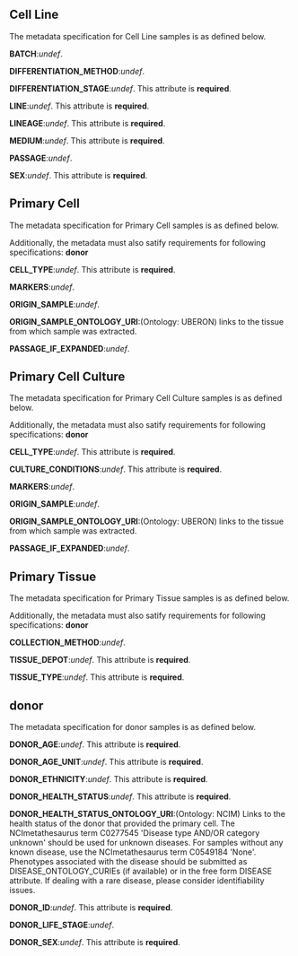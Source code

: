 

## Cell Line 

The metadata specification for Cell Line samples is as defined below.

<strong>BATCH</strong>:_undef_.

<strong>DIFFERENTIATION_METHOD</strong>:_undef_.

<strong>DIFFERENTIATION_STAGE</strong>:_undef_.  This attribute is <strong>required</strong>.

<strong>LINE</strong>:_undef_.  This attribute is <strong>required</strong>.

<strong>LINEAGE</strong>:_undef_.  This attribute is <strong>required</strong>.

<strong>MEDIUM</strong>:_undef_.  This attribute is <strong>required</strong>.

<strong>PASSAGE</strong>:_undef_.

<strong>SEX</strong>:_undef_.  This attribute is <strong>required</strong>.


## Primary Cell 

The metadata specification for Primary Cell samples is as defined below.

Additionally, the metadata must also satify requirements for following specifications: <strong>donor</strong>

<strong>CELL_TYPE</strong>:_undef_.  This attribute is <strong>required</strong>.

<strong>MARKERS</strong>:_undef_.

<strong>ORIGIN_SAMPLE</strong>:_undef_.

<strong>ORIGIN_SAMPLE_ONTOLOGY_URI</strong>:(Ontology: UBERON) links to the tissue from which sample was extracted.

<strong>PASSAGE_IF_EXPANDED</strong>:_undef_.


## Primary Cell Culture 

The metadata specification for Primary Cell Culture samples is as defined below.

Additionally, the metadata must also satify requirements for following specifications: <strong>donor</strong>

<strong>CELL_TYPE</strong>:_undef_.  This attribute is <strong>required</strong>.

<strong>CULTURE_CONDITIONS</strong>:_undef_.  This attribute is <strong>required</strong>.

<strong>MARKERS</strong>:_undef_.

<strong>ORIGIN_SAMPLE</strong>:_undef_.

<strong>ORIGIN_SAMPLE_ONTOLOGY_URI</strong>:(Ontology: UBERON) links to the tissue from which sample was extracted.

<strong>PASSAGE_IF_EXPANDED</strong>:_undef_.


## Primary Tissue 

The metadata specification for Primary Tissue samples is as defined below.

Additionally, the metadata must also satify requirements for following specifications: <strong>donor</strong>

<strong>COLLECTION_METHOD</strong>:_undef_.

<strong>TISSUE_DEPOT</strong>:_undef_.  This attribute is <strong>required</strong>.

<strong>TISSUE_TYPE</strong>:_undef_.  This attribute is <strong>required</strong>.


## donor 

The metadata specification for donor samples is as defined below.

<strong>DONOR_AGE</strong>:_undef_.  This attribute is <strong>required</strong>.

<strong>DONOR_AGE_UNIT</strong>:_undef_.  This attribute is <strong>required</strong>.

<strong>DONOR_ETHNICITY</strong>:_undef_.  This attribute is <strong>required</strong>.

<strong>DONOR_HEALTH_STATUS</strong>:_undef_.  This attribute is <strong>required</strong>.

<strong>DONOR_HEALTH_STATUS_ONTOLOGY_URI</strong>:(Ontology: NCIM) Links to the health status of the donor that provided the primary cell. The NCImetathesaurus term C0277545 'Disease type AND/OR category unknown' should be used for unknown diseases. For samples without any known disease, use the NCImetathesaurus term C0549184 'None'. Phenotypes associated with the disease should be submitted as DISEASE_ONTOLOGY_CURIEs (if available) or in the free form DISEASE attribute. If dealing with a rare disease, please consider identifiability issues.

<strong>DONOR_ID</strong>:_undef_.  This attribute is <strong>required</strong>.

<strong>DONOR_LIFE_STAGE</strong>:_undef_.

<strong>DONOR_SEX</strong>:_undef_.  This attribute is <strong>required</strong>.

